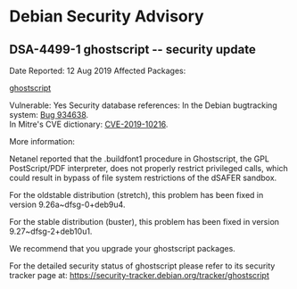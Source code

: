 
Debian Security Advisory
========================


DSA-4499-1 ghostscript -- security update
-----------------------------------------



Date Reported:
12 Aug 2019
Affected Packages:

[ghostscript](https://packages.debian.org/src:ghostscript)

Vulnerable:
Yes
Security database references:
In the Debian bugtracking system: [Bug 934638](https://bugs.debian.org/cgi-bin/bugreport.cgi?bug=934638).  
In Mitre's CVE dictionary: [CVE-2019-10216](https://security-tracker.debian.org/tracker/CVE-2019-10216).  

More information:

Netanel reported that the .buildfont1 procedure in Ghostscript, the GPL
PostScript/PDF interpreter, does not properly restrict privileged calls,
which could result in bypass of file system restrictions of the dSAFER
sandbox.


For the oldstable distribution (stretch), this problem has been fixed
in version 9.26a~dfsg-0+deb9u4.


For the stable distribution (buster), this problem has been fixed in
version 9.27~dfsg-2+deb10u1.


We recommend that you upgrade your ghostscript packages.


For the detailed security status of ghostscript please refer to its
security tracker page at:
<https://security-tracker.debian.org/tracker/ghostscript>





